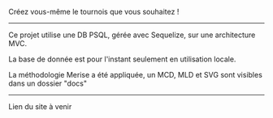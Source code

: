Créez vous-même le tournois que vous souhaitez !

---

Ce projet utilise une DB PSQL, gérée avec Sequelize, sur une architecture MVC.

La base de donnée est pour l'instant seulement en utilisation locale.

La méthodologie Merise a été appliquée, un MCD, MLD et SVG sont visibles dans un dossier "docs"

---

Lien du site à venir
